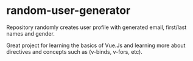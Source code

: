 # random-user-generator
Repository randomly creates user profile with generated email, first/last names and gender.

Great project for learning the basics of Vue.Js and learning more about directives and concepts such as (v-binds, v-fors, etc). 

